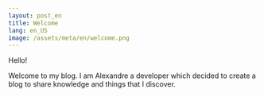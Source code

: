 ```yaml
---
layout: post_en
title: Welcome
lang: en_US
image: /assets/meta/en/welcome.png
---
```

Hello!

Welcome to my blog. I am Alexandre a developer which decided to create a blog to share knowledge and things that I discover.